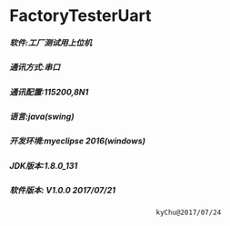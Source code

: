 # FactoryTesterUart
##### 软件:工厂测试用上位机
##### 通讯方式:串口
##### 通讯配置:115200,8N1
##### 语言:java(swing)
##### 开发环境:myeclipse 2016(windows)
##### JDK版本:1.8.0_131
##### 软件版本: V1.0.0  2017/07/21
                                        kyChu@2017/07/24
